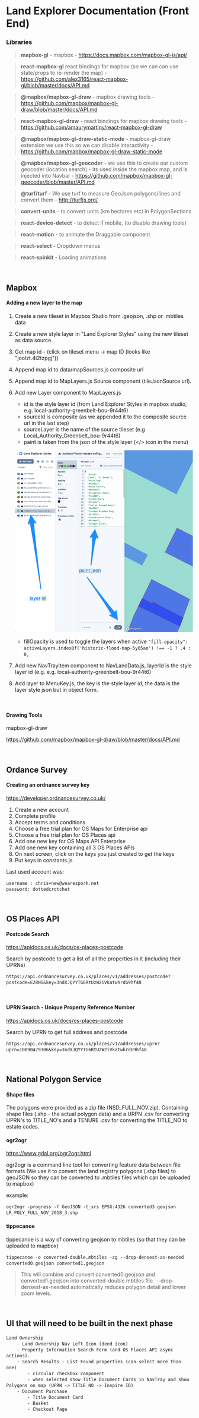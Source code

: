 # Land Explorer Documentation (Front End)



### Libraries
>**mapbox-gl** 
    - mapbox
    - https://docs.mapbox.com/mapbox-gl-js/api/
    
>**react-mapbox-gl** 
    react bindings for mapbox (so we can can use state/props to re-render the map)
    - https://github.com/alex3165/react-mapbox-gl/blob/master/docs/API.md
    
>**@mapbox/mapbox-gl-draw** 
    - mapbox drawing tools
    - https://github.com/mapbox/mapbox-gl-draw/blob/master/docs/API.md
    
>**react-mapbox-gl-draw** 
    - react bindings for mapbox drawing tools
    - https://github.com/amaurymartiny/react-mapbox-gl-draw
    
>**@mapbox/mapbox-gl-draw-static-mode**
    - mapbox-gl-draw extension we use this so we can disable interactivity
    - https://github.com/mapbox/mapbox-gl-draw-static-mode
    
>**@mapbox/mapbox-gl-geocoder**
    - we use this to create our custom geocoder (location search) - its used inside the mapbox map, and is injected into Navbar
    - https://github.com/mapbox/mapbox-gl-geocoder/blob/master/API.md
    
> **@turf/turf**
    - We use turf to measure GeoJson polygons/lines and convert them
    - http://turfjs.org/
    
> **convert-units**
    - to convert units (km hectares etc) in PolygonSections
    
>**react-device-detect**
    - to detect if mobile, (to disable drawing tools)
    
>**react-motion**
    - to animate the Draggable component
    
>**react-select**
    - Dropdown menus
    
>**react-spinkit**
    - Loading animations

<br/>

## Mapbox 

#### Adding a new layer to the map

1) Create a new tileset in Mapbox Studio from .geojson, .shp or .mbtiles data
2) Create a new style layer in "Land Explorer Styles" using the new tileset as data source.
3) Get map id - (click on tileset menu -> map ID (looks like "joolzt.4i2tzpgj"))
4) Append map id to data/mapSources.js composite url
5) Append map id to MapLayers.js Source component (tileJsonSource url).
5) Add new Layer component to MapLayers.js
    * id is the style layer id (from Land Explorer Styles in mapbox studio, e.g. local-authority-greenbelt-bou-9r44t6)
    * sourceId is composite (as we appended it to the composite source url in the last step)
    * sourceLayer is the name of the source tileset (e.g Local_Authority_Greenbelt_bou-9r44t6)
    * paint is taken from the json of the style layer (</> icon in the menu)
    
    ![alt text](./docs/mapboxstylejson.png "paint json")
    * fillOpacity is used to toggle the layers when active
        ```"fill-opacity": activeLayers.indexOf('historic-flood-map-5y05ao') !== -1 ? .4 : 0,```
6) Add new NavTrayItem component to NavLandData.js, layerId is the style layer id (e.g. e.g. local-authority-greenbelt-bou-9r44t6)
7) Add layer to MenuKey.js, the key is the style layer id, the data is the layer style json but in object form.

<br/>

#### Drawing Tools

mapbox-gl-draw

https://github.com/mapbox/mapbox-gl-draw/blob/master/docs/API.md


<br/>

## Ordance Survey
#### Creating an ordnance survey key

https://developer.ordnancesurvey.co.uk/
1) Create a new account
2) Complete profile
3) Accept terms and conditions
4) Choose a free trial plan for OS Maps for Enterprise api
5) Choose a free trial plan for OS Places api
6) Add one new key for OS Maps API Enterprise
7) Add one new key containing all 3 OS Places APIs
8) On next screen, click on the keys you just created to get the keys
9) Put keys in constants.js

Last used account was:

    username : chris+new@wearespork.net
    password: dottedcrotchet
<br/>

## OS Places API

#### Postcode Search

https://apidocs.os.uk/docs/os-places-postcode

Search by postcode to get a list of all the properties in it (including their UPRNs)
    
    https://api.ordnancesurvey.co.uk/places/v1/addresses/postcode?postcode=E28NG&key=3ndXJQYYTG6RtUzW2iVkatwhrdG9hf48
        
<br/>

#### UPRN Search - Unique Property Reference Number

https://apidocs.os.uk/docs/os-places-postcode

Search by UPRN to get full address and postcode

    https://api.ordnancesurvey.co.uk/places/v1/addresses/uprn?uprn=10090479306&key=3ndXJQYYTG6RtUzW2iVkatwhrdG9hf48
      
<br/>

## National Polygon Service

#### Shape files
The polygons were provided as a zip file (NSD_FULL_NOV.zip).
Containing shape files (.shp - the actual polygon data) and a URPN .csv for converting UPRN's to TITLE_NO's
and a TENURE .csv for converting the TITLE_NO to estate codes.


#### ogr2ogr

https://www.gdal.org/ogr2ogr.html

ogr2ogr is a command line tool for converting feature data between file formats
(We use it to convert the land registry polygons (.shp files) to geoJSON so they can be converted to .mbtiles files which can be uploaded to mapbox)

example:

    ogr2ogr -progress -f GeoJSON -t_srs EPSG:4326 converted3.geojson LR_POLY_FULL_NOV_2018_3.shp

#### tippecanoe

tippecanoe is a way of converting geojson to mbtiles (so that they can be uploaded to mapbox)

    tippecanoe -o converted-double.mbtiles -zg --drop-densest-as-needed  converted0.geojson converted1.geojson
> This will combine and convert converted0.geojson and converted1.geojson into converted-double.mbtiles file.
> --drop-densest-as-needed automatically reduces polygon detail and lower zoom levels.

<br/>

## UI that will need to be built in the next phase

    Land Ownership
        - Land Ownership Nav Left Icon (deed icon)
        - Property Information Search Form (and OS Places API async actions).
        - Search Results - List Found properties (can select more than one)
            - circular checkbox component 
            - when selected show Title Document Cards in NavTray and show Polygons on map (UPRN -> TITLE_NO -> Inspire ID)
        - Document Purchase
            - Title Document Card
            - Basket
            - Checkout Page